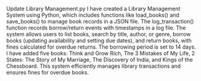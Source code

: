 Update Library Management.py
I have created a Library Management System using Python, which includes functions like load_books() and save_books() to manage book records in a JSON file. 
The log_transaction() function records borrow/return events with timestamps in a log file.
The system allows users to list books, search by title, author, or genre, borrow books (updating availability and setting due dates), and return books, with fines calculated for overdue returns.
The borrowing period is set to 14 days.
I have added five books: Think and Grow Rich, The 3 Mistakes of My Life, 2 States: The Story of My Marriage, The Discovery of India, and Kings of the Chessboard.
This system efficiently manages library transactions and ensures fines for overdue books.
